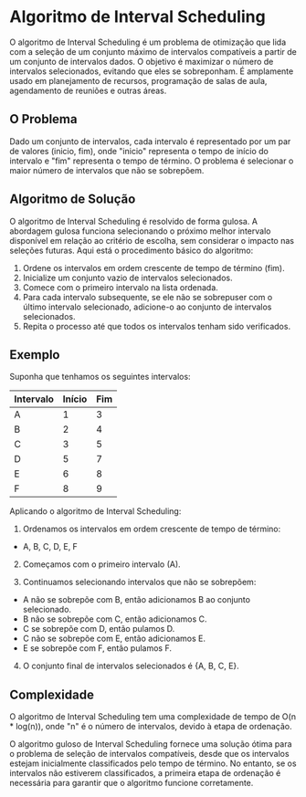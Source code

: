 # Algoritmo de Interval Scheduling

O algoritmo de Interval Scheduling é um problema de otimização que lida com a seleção de um conjunto máximo de intervalos compatíveis a partir de um conjunto de intervalos dados. O objetivo é maximizar o número de intervalos selecionados, evitando que eles se sobreponham. É amplamente usado em planejamento de recursos, programação de salas de aula, agendamento de reuniões e outras áreas.

## O Problema

Dado um conjunto de intervalos, cada intervalo é representado por um par de valores (inicio, fim), onde "inicio" representa o tempo de início do intervalo e "fim" representa o tempo de término. O problema é selecionar o maior número de intervalos que não se sobrepõem.

## Algoritmo de Solução

O algoritmo de Interval Scheduling é resolvido de forma gulosa. A abordagem gulosa funciona selecionando o próximo melhor intervalo disponível em relação ao critério de escolha, sem considerar o impacto nas seleções futuras. Aqui está o procedimento básico do algoritmo:

1. Ordene os intervalos em ordem crescente de tempo de término (fim).
2. Inicialize um conjunto vazio de intervalos selecionados.
3. Comece com o primeiro intervalo na lista ordenada.
4. Para cada intervalo subsequente, se ele não se sobrepuser com o último intervalo selecionado, adicione-o ao conjunto de intervalos selecionados.
5. Repita o processo até que todos os intervalos tenham sido verificados.

## Exemplo

Suponha que tenhamos os seguintes intervalos:

| Intervalo | Início | Fim    |
| --------- | ------ | ------ |
| A         | 1      | 3      |
| B         | 2      | 4      |
| C         | 3      | 5      |
| D         | 5      | 7      |
| E         | 6      | 8      |
| F         | 8      | 9      |

Aplicando o algoritmo de Interval Scheduling:

1. Ordenamos os intervalos em ordem crescente de tempo de término:
- A, B, C, D, E, F


2. Começamos com o primeiro intervalo (A).

3. Continuamos selecionando intervalos que não se sobrepõem:

- A não se sobrepõe com B, então adicionamos B ao conjunto selecionado.
- B não se sobrepõe com C, então adicionamos C.
- C se sobrepõe com D, então pulamos D.
- C não se sobrepõe com E, então adicionamos E.
- E se sobrepõe com F, então pulamos F.

4. O conjunto final de intervalos selecionados é {A, B, C, E}.

## Complexidade

O algoritmo de Interval Scheduling tem uma complexidade de tempo de O(n * log(n)), onde "n" é o número de intervalos, devido à etapa de ordenação.

O algoritmo guloso de Interval Scheduling fornece uma solução ótima para o problema de seleção de intervalos compatíveis, desde que os intervalos estejam inicialmente classificados pelo tempo de término. No entanto, se os intervalos não estiverem classificados, a primeira etapa de ordenação é necessária para garantir que o algoritmo funcione corretamente.
